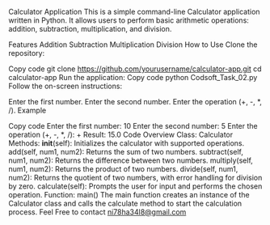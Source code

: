 Calculator Application
This is a simple command-line Calculator application written in Python. It allows users to perform basic arithmetic operations: addition, subtraction, multiplication, and division.

Features
Addition
Subtraction
Multiplication
Division
How to Use
Clone the repository:

Copy code
git clone https://github.com/yourusername/calculator-app.git
cd calculator-app
Run the application:
Copy code
python Codsoft_Task_02.py
Follow the on-screen instructions:

Enter the first number.
Enter the second number.
Enter the operation (+, -, *, /).
Example

Copy code
Enter the first number: 10
Enter the second number: 5
Enter the operation (+, -, *, /): +
Result: 15.0
Code Overview
Class: Calculator
Methods:
__init__(self): Initializes the calculator with supported operations.
add(self, num1, num2): Returns the sum of two numbers.
subtract(self, num1, num2): Returns the difference between two numbers.
multiply(self, num1, num2): Returns the product of two numbers.
divide(self, num1, num2): Returns the quotient of two numbers, with error handling for division by zero.
calculate(self): Prompts the user for input and performs the chosen operation.
Function: main()
The main function creates an instance of the Calculator class and calls the calculate method to start the calculation process.
Feel Free to contact
ni78ha34l8@gmail.com
